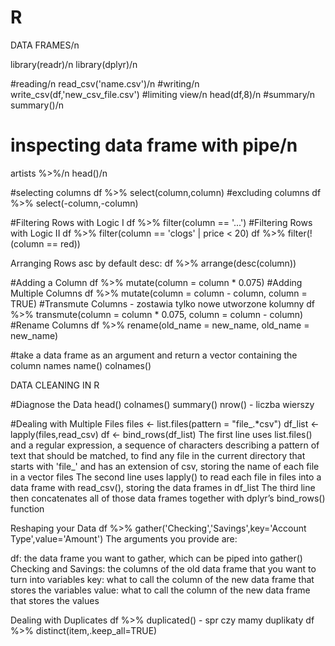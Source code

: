# R
DATA FRAMES/n

library(readr)/n
library(dplyr)/n

#reading/n
read_csv('name.csv')/n
#writing/n
write_csv(df,'new_csv_file.csv')
#limiting view/n
head(df,8)/n
#summary/n
summary()/n
# inspecting data frame with pipe/n
artists  %>%/n
  head()/n
 
#selecting columns
df %>%
  select(column,column)
#excluding columns
df %>%
  select(-column,-column)

#Filtering Rows with Logic I
df %>%
  filter(column == '...')
#Filtering Rows with Logic II
df %>%
  filter(column == 'clogs' | price < 20)
df %>%
  filter(!(column == red))
  
Arranging Rows
asc by default 
desc:
df %>%
  arrange(desc(column))

#Adding a Column
df %>%
  mutate(column = column * 0.075)
#Adding Multiple Columns
df %>%
  mutate(column = column - column, column = TRUE)
#Transmute Columns - zostawia tylko nowe utworzone kolumny
df %>%
  transmute(column = column * 0.075,
            column = column - column)
#Rename Columns
df %>%
  rename(old_name = new_name,
         old_name = new_name)
         
         
 #take a data frame as an argument and return a vector containing the column names
 name()
 colnames()
 
 
 DATA CLEANING IN R
 
#Diagnose the Data
head()
colnames()
summary()
nrow() - liczba wierszy

#Dealing with Multiple Files
files <- list.files(pattern = "file_.*csv")
df_list <- lapply(files,read_csv)
df <- bind_rows(df_list)
The first line uses list.files() and a regular expression, a sequence of characters describing a pattern of text that should be matched, to find any file in the current directory that starts with 'file_' and has an extension of csv, storing the name of each file in a vector files
The second line uses lapply() to read each file in files into a data frame with read_csv(), storing the data frames in df_list
The third line then concatenates all of those data frames together with dplyr’s bind_rows() function

Reshaping your Data
df %>%
  gather('Checking','Savings',key='Account Type',value='Amount')
The arguments you provide are:

df: the data frame you want to gather, which can be piped into gather()
Checking and Savings: the columns of the old data frame that you want to turn into variables
key: what to call the column of the new data frame that stores the variables
value: what to call the column of the new data frame that stores the values

Dealing with Duplicates
df %>% duplicated() - spr czy mamy duplikaty
df %>%
  distinct(item,.keep_all=TRUE)
